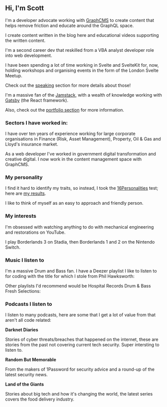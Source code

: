 <script>
  import DateUpdated from '$lib/components/date-updated.svelte'
  import Small from '$lib/components/small.svelte'
  import { Deezer } from 'sveltekit-embed'
  import DateDistance from '$lib/components/date-distance.svelte'
</script>

## Hi, I'm Scott

I'm a developer advocate working with [GraphCMS] to create content
that helps remove friction and educate around the GraphQL space.

I create content written in the blog here and educational videos
supporting the written content.

I'm a second career dev that reskilled from a VBA analyst developer
role into web development.

I have been spending a lot of time working in Svelte and SvelteKit
for, <DateDistance date='2021-04-06' /> now, holding workshops and
organising events in the form of the London Svelte Meetup.

Check out the [speaking] section for more details about those!

I'm a massive fan of the [Jamstack], with a wealth of knowledge
working with [Gatsby] (the React framework).

Also, check out the [portfolio section] for more information.

### Sectors I have worked in:

I have over ten years of experience working for large corporate
organisations in Finance (Risk, Asset Management), Property, Oil & Gas
and Lloyd's insurance market.

As a web developer I've worked in government digital transformation
and creative digital. I now work in the content management space with
GraphCMS.

### My personality

I find it hard to identify my traits, so instead, I took the
[16Personalities] test; here are [my results].

I like to think of myself as an easy to approach and friendly person.

### My interests

I'm obsessed with watching anything to do with mechanical engineering
and restorations on YouTube.

I play Borderlands 3 on Stadia, then Borderlands 1 and 2 on the
Nintendo Switch.

### Music I listen to

I'm a massive Drum and Bass fan. I have a Deezer playlist I like to
listen to for coding with the title for which I stole from Phil
Hawksworth:

<Deezer
  frameSrc="playlist/8980854742"
/>

Other playlists I'd recommend would be Hospital Records Drum & Bass
Fresh Selections:

<Deezer
  frameSrc="playlist/4061543982"
/>

### Podcasts I listen to

I listen to many podcasts, here are some that I get a lot of value
from that aren't all code related:

**Darknet Diaries**

Stories of cyber threats/breaches that happened on the internet, these
are stories from the past not covering current tech security. Super
intersting to listen to.

<Deezer
  frameSrc="show/496882"
/>

**Random But Memorable**

From the makers of 1Password for security advice and a round-up of the
latest security news.

<Deezer
  frameSrc="show/401552"
/>

**Land of the Giants**

Stories about big tech and how it's changing the world, the latest
series covers the food delivery industry.

<Deezer
  frameSrc="show/679992"
/>

<!-- Links -->

[graphcms]: https://graphcms.com/
[vba]: https://en.wikipedia.org/wiki/Visual_Basic_for_Applications
[now]: https://zeit.co/now
[gatsby]: https://www.gatsbyjs.org/
[16personalities]: https://www.16personalities.com/
[my results]: https://www.16personalities.com/profiles/ba01a67248b68
[jamstack]: https://jamstack.org/
[portfolio section]: /portfolio
[speaking]: /speaking
